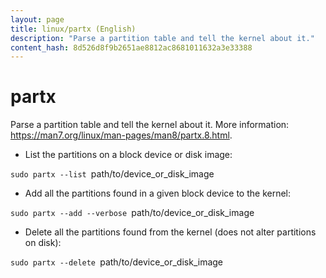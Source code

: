 ```yaml
---
layout: page
title: linux/partx (English)
description: "Parse a partition table and tell the kernel about it."
content_hash: 8d526d8f9b2651ae8812ac8681011632a3e33388
---
```

# partx

Parse a partition table and tell the kernel about it.
More information: <https://man7.org/linux/man-pages/man8/partx.8.html>.

- List the partitions on a block device or disk image:

`sudo partx --list `<span class="tldr-var badge badge-pill bg-dark-lm bg-white-dm text-white-lm text-dark-dm font-weight-bold">path/to/device_or_disk_image</span>

- Add all the partitions found in a given block device to the kernel:

`sudo partx --add --verbose `<span class="tldr-var badge badge-pill bg-dark-lm bg-white-dm text-white-lm text-dark-dm font-weight-bold">path/to/device_or_disk_image</span>

- Delete all the partitions found from the kernel (does not alter partitions on disk):

`sudo partx --delete `<span class="tldr-var badge badge-pill bg-dark-lm bg-white-dm text-white-lm text-dark-dm font-weight-bold">path/to/device_or_disk_image</span>
